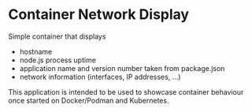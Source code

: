# Container Network Display

Simple container that displays

- hostname
- node.js process uptime
- application name and version number taken from package.json
- network information (interfaces, IP addresses, ...)

This application is intended to be used to showcase container behaviour once started 
on Docker/Podman and Kubernetes. 